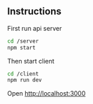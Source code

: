 ## Instructions

First run api server

```bash
cd /server
npm start
```

Then start client

```bash
cd /client
npm run dev
```

Open [http://localhost:3000](http://localhost:3000)
